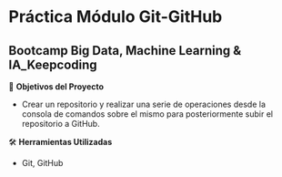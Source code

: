 # Práctica Módulo Git-GitHub 
## Bootcamp Big Data, Machine Learning & IA_Keepcoding

🎯 **Objetivos del Proyecto**

- Crear un repositorio y realizar una serie de operaciones  desde la consola de comandos sobre el mismo para posteriormente subir el repositorio a GitHub.

🛠️ **Herramientas Utilizadas**

- Git, GitHub

